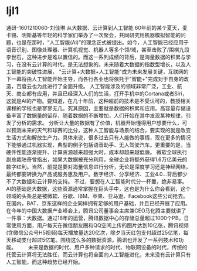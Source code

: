 # ljl1
通研-1601210060-刘佳琳
                                                     从大数据、云计算到人工智能
    60年前的某个夏天，麦卡锡、明斯基等年轻的科学家们举办了一次聚会，共同研究用机器模拟智能的问题，也是在那时，“人工智能(AI)”的理念正式被提出。如今，人工智能已经应用于语音识别、图像处理器、计算机视觉、机器人等多个领/域，甚至击败了/围棋九段李世石，这种进步是难以置信的。而这一系列成绩的背后，是海量数据的积累与学习，在没有云计算的时代，是无法想象的。未来随着大数据的指数型增长，以及人工智能的突破性进展， "云计算+大数据+人工智能"成为未来发展关键，互联网的下一幕将由人工智能开始主导，而各行各业也将依托于"智能+"完成对于自身的改造，百度云也为此进行了全面升级。
    人工智能涉及的领域非常广泛，工业、航天、商业都有应用，并且已经深入人们的生活，打开手机中的Cortana或者Siri，这就是AI的产物。要知道，在几十年前，这种超前的技术是不受认可的，教授相关课程的学校也是寥寥无几。究其原因，主要就是数据的积累和应用。高容量存储设备丰富了数据量的留存，随着数据的不断增加，人们开始在其中发现某种规律，引发了分析的需求。
    分析让大量的数据有了价值，机器开始懂得用户想要什么，可以预测未来的天气和球赛的比分，这种人工智能与场景的结合，要实现的就是改变生活方式和解放生产力。具体来说，很多过去只有人能做的事情，现在更多的情况下能够通过机器实现，典型的例子包括语音助手、无人驾驶汽车。更重要的是，当硬件性能逐渐提升、计算资源越来越强大时，成本却越来越低廉。
    微软全球执行副总裁陆奇曾指出，如果大数据被充分利用，全球企业将额外获得1.6万亿美元的数字红利。当然，前提是要对海量信息进行分析，无论是深度学习还是神经网络，最终都要转换为产品或服务惠及用户。数字经济、分享经济、工业4.0…背后都少不了大数据和云计算的支持。
不过，要想在人工智能时代分一杯羹，绝非易事。AI的基础是大数据，这些资源通常掌握在巨头手中，这也是为什么你会看到，这个领域的头条总是被微软、谷歌、IBM、苹果、亚马逊、Facebook这些公司抢去。在国内，BAT、京东这样的企业同样拥有足够的用户基础，并且已经开展了应用。
在今年的中国大数据产业峰会上，腾讯公司董事会主席兼CEO马化腾主要就讲了一件事：大数据。通过18年的运营，腾讯数据中心的存储总量超过1000个PB。日常使用方面，用户每天在微信朋友圈和QQ空间上传的图片达到10亿张，腾讯视频(含微信公众号H5视频)每天播放量达20亿次，除夕当天红包支付超过25亿笔，每天移动支付超过5亿笔。围绕这么多的数据资源，腾讯也开发了一系列技术和功能。
　　未来是数据的时代、用户多种请求的时代、物联网设备的时代，传统的托管云计算将无法胜任，而云计算也将全面向人工智能进化，未来没有云计算只有人工智能，而这种趋势已经开始。
